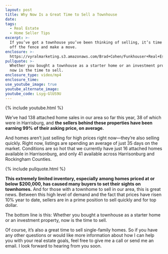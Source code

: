 ```yaml
---
layout: post
title: Why Now Is a Great Time to Sell a Townhouse
date:
tags:
  - Real Estate
  - Home Seller Tips
excerpt: >-
  If you’ve got a townhouse you’ve been thinking of selling, it’s time to get
  off the fence and make a move.
enclosure: >-
  https://vyralmarketing.s3.amazonaws.com/Brad+Cohen/Funkhouser+Real+Estate+Group-+Why+Now+Is+a+Great+Time+to+Sell+a+Townhouse.mp4
pullquote: >-
  Whether you bought a townhouse as a starter home or an investment property,
  now is the time to sell.
enclosure_type: video/mp4
enclosure_time:
use_youtube_image: true
youtube_alternate_image:
youtube_code: Lsyg-GlUS9U
---
```


{% include youtube.html %}

We’ve had 138 attached home sales in our area so far this year, 38 of which were in Harrisburg, and **the sellers behind these properties have been earning 99% of their asking price, on average.&nbsp;**

And homes aren’t just selling for high prices right now—they’re also selling quickly. Right now, listings are spending an average of just 35 days on the market. Conditions are so hot that we currently have just 16 attached homes available in Harrisonburg, and only 41 available across Harrisonburg and Rockingham Counties.&nbsp;

{% include pullquote.html %}

**This extremely limited inventory, especially among homes priced at or below $200,000, has caused many buyers to set their sights on townhomes.** And for those with a townhome to sell in our area, this is great news. Between this high level of demand and the fact that prices have risen 10% year to date, sellers are in a prime position to sell quickly and for top dollar.&nbsp;

The bottom line is this: Whether you bought a townhouse as a starter home or an investment property, now is the time to sell.

Of course, it’s also a great time to sell single-family homes. So if you have any other questions or would like more information about how I can help you with your real estate goals, feel free to give me a call or send me an email. I look forward to hearing from you soon.
